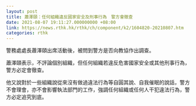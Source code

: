 ```yaml
---
layout: post
title: 蕭澤頤：任何組織違反國家安全及刑事行為　警方會徹查
date: 2021-08-07 19:11:27.000000000 +08:00
link: https://news.rthk.hk/rthk/ch/component/k2/1604820-20210807.htm
categories: rthk
---
```


警務處處長蕭澤頤出席活動後，被問到警方是否向教協作出調查。

蕭澤頤表示，不評論個別組織，但任何組織若違反危害國家安全或其他刑事行為，警方必定會徹查。

他又說對於一些組織說從來沒有做過違法行為等自圓其說、自我催眠的說話，警方不會理會，亦不會影響執法部門的工作，強調任何組織或任何人干犯違法行為，警方必定追究到底。

